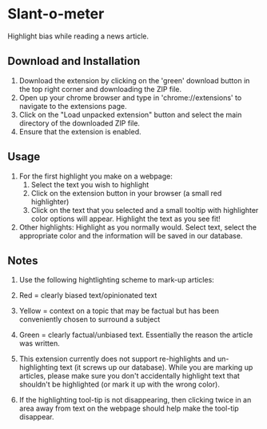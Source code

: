 # Slant-o-meter

Highlight bias while reading a news article. 

## Download and Installation 
1. Download the extension by clicking on the 'green' download button in the top right corner and downloading the ZIP file. 
2. Open up your chrome browser and type in 'chrome://extensions' to navigate to the extensions page. 
3. Click on the "Load unpacked extension" button and select the main directory of the downloaded ZIP file. 
4. Ensure that the extension is enabled. 

## Usage  
1. For the first highlight you make on a webpage: 
   1. Select the text you wish to highlight 
   2. Click on the extension button in your browser (a small red highlighter)
   3. Click on the text that you selected and a small tooltip with highlighter color options will appear. Highlight the text as you see fit!
2. Other highlights: Highlight as you normally would. Select text, select the appropriate color and the information will be saved in our database.

## Notes 
1. Use the following hightlighting scheme to mark-up articles:
  1. Red = clearly biased text/opinionated text 
  2. Yellow = context on a topic that may be factual but has been conveniently chosen to surround a subject 
  3. Green = clearly factual/unbiased text. Essentially the reason the article was written. 

2. This extension currently does not support re-highlights and un-highlighting text (it screws up our database). While you are marking up articles, please make sure you don't accidentally highlight text that shouldn't be highlighted (or mark it up with the wrong color).

3. If the highlighting tool-tip is not disappearing, then clicking twice in an area away from text on the webpage should help make the tool-tip disappear. 
